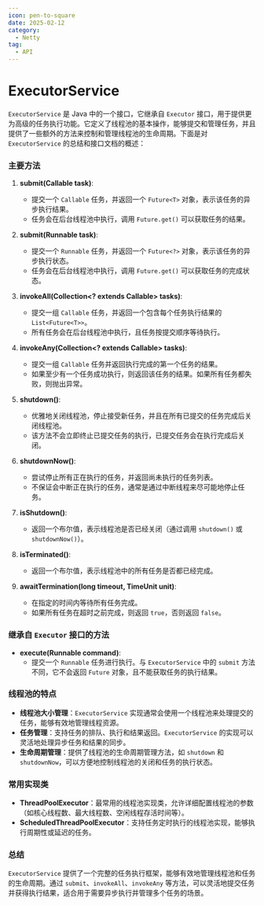 ```yaml
---
icon: pen-to-square
date: 2025-02-12
category:
  - Netty
tag:
  - API
---
```

# ExecutorService

`ExecutorService` 是 Java 中的一个接口，它继承自 `Executor` 接口，用于提供更为高级的任务执行功能。它定义了线程池的基本操作，能够提交和管理任务，并且提供了一些额外的方法来控制和管理线程池的生命周期。下面是对 `ExecutorService` 的总结和接口文档的概述：

<!-- more -->
### 主要方法

1. **submit(Callable<T> task)**:
   - 提交一个 `Callable` 任务，并返回一个 `Future<T>` 对象，表示该任务的异步执行结果。
   - 任务会在后台线程池中执行，调用 `Future.get()` 可以获取任务的结果。

2. **submit(Runnable task)**:
   - 提交一个 `Runnable` 任务，并返回一个 `Future<?>` 对象，表示该任务的异步执行状态。
   - 任务会在后台线程池中执行，调用 `Future.get()` 可以获取任务的完成状态。

3. **invokeAll(Collection<? extends Callable<T>> tasks)**:
   - 提交一组 `Callable` 任务，并返回一个包含每个任务执行结果的 `List<Future<T>>`。
   - 所有任务会在后台线程池中执行，且任务按提交顺序等待执行。

4. **invokeAny(Collection<? extends Callable<T>> tasks)**:
   - 提交一组 `Callable` 任务并返回执行完成的第一个任务的结果。
   - 如果至少有一个任务成功执行，则返回该任务的结果。如果所有任务都失败，则抛出异常。

5. **shutdown()**:
   - 优雅地关闭线程池，停止接受新任务，并且在所有已提交的任务完成后关闭线程池。
   - 该方法不会立即终止已提交任务的执行，已提交任务会在执行完成后关闭。

6. **shutdownNow()**:
   - 尝试停止所有正在执行的任务，并返回尚未执行的任务列表。
   - 不保证会中断正在执行的任务，通常是通过中断线程来尽可能地停止任务。

7. **isShutdown()**:
   - 返回一个布尔值，表示线程池是否已经关闭（通过调用 `shutdown()` 或 `shutdownNow()`）。

8. **isTerminated()**:
   - 返回一个布尔值，表示线程池中的所有任务是否都已经完成。

9. **awaitTermination(long timeout, TimeUnit unit)**:
   - 在指定的时间内等待所有任务完成。
   - 如果所有任务在超时之前完成，则返回 `true`，否则返回 `false`。

### 继承自 `Executor` 接口的方法

- **execute(Runnable command)**:
  - 提交一个 `Runnable` 任务进行执行。与 `ExecutorService` 中的 `submit` 方法不同，它不会返回 `Future` 对象，且不能获取任务的执行结果。

### 线程池的特点

- **线程池大小管理**：`ExecutorService` 实现通常会使用一个线程池来处理提交的任务，能够有效地管理线程资源。
- **任务管理**：支持任务的排队、执行和结果返回。`ExecutorService` 的实现可以灵活地处理异步任务和结果的同步。
- **生命周期管理**：提供了线程池的生命周期管理方法，如 `shutdown` 和 `shutdownNow`，可以方便地控制线程池的关闭和任务的执行状态。

### 常用实现类

- **ThreadPoolExecutor**：最常用的线程池实现类，允许详细配置线程池的参数（如核心线程数、最大线程数、空闲线程存活时间等）。
- **ScheduledThreadPoolExecutor**：支持任务定时执行的线程池实现，能够执行周期性或延迟的任务。

### 总结

`ExecutorService` 提供了一个完整的任务执行框架，能够有效地管理线程池和任务的生命周期。通过 `submit`、`invokeAll`、`invokeAny` 等方法，可以灵活地提交任务并获得执行结果，适合用于需要异步执行并管理多个任务的场景。